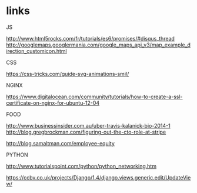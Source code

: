 # links

JS

http://www.html5rocks.com/fr/tutorials/es6/promises/#disqus_thread
http://googlemaps.googlermania.com/google_maps_api_v3/map_example_direction_customicon.html

CSS

https://css-tricks.com/guide-svg-animations-smil/


NGINX

https://www.digitalocean.com/community/tutorials/how-to-create-a-ssl-certificate-on-nginx-for-ubuntu-12-04



FOOD

http://www.businessinsider.com.au/uber-travis-kalanick-bio-2014-1
http://blog.gregbrockman.com/figuring-out-the-cto-role-at-stripe

http://blog.samaltman.com/employee-equity

PYTHON

http://www.tutorialspoint.com/python/python_networking.htm

https://ccbv.co.uk/projects/Django/1.4/django.views.generic.edit/UpdateView/
